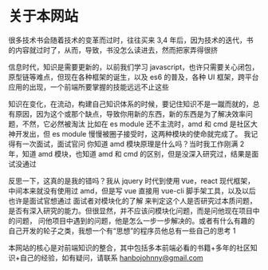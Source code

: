 # 关于本网站

很多技术书会随着技术的变革而过时，往往买来 3,4 年后，因为技术的迭代，书的内容就过时了，从而，导致，书没怎么读进去，然而把家弄得很挤

信息时代，知识是需要更新的，以前我们学习 javascript，也许只需要关心闭包，原型链等难点，但现在各种框架的诞生，以及 es6 的普及，各种 UI 框架，跨平台应用的出现，一个前端所要掌握的技能远远不止这些

知识在变化，在流动，构建自己知识体系的时候，要记住知识不是一蹴而就的，总有原因，因为这个或那个缺点，导致你用新的东西，新的东西是为了解决效率问题，不然，它必然被淘汰
比如在 es module 还不主流时，amd 和 cmd 是社区大神开发出，但 es module 慢慢被圈子接受时，这两种模块的使命就完成了。
我记得有一次面试，面试官问 你知道 amd 模块原理是什么吗？当时我工作刚满 2 年，知道 amd 模块，也知道 amd 和 cmd 的区别，但是没深入研究过，结果是面试没通过

反思一下，这真的是我的错吗？我从 jquery 时代到使用 vue，react 现代框架，中间本来就没有使用过 amd，但是写 vue 直接用 vue-cli 脚手架工具，以及以后
也许是面试官想通过 面试者对模块化的了解 来判定这个人是否研究过本质问题，是否有深入研究的能力。但很显然，并不应该问模块化问题，而是问他现在项目中的问题，
问他项目中遇到的问题，他是怎么一步一步解决的。或者有什么有趣的自己开发的轮子之类，我想一个有“思想”的程序员他总有一些自己的思考 1

本网站的核心是对前端知识的整合，其中包括多本前端必看的书籍+多年的社区知识+自己的经验，如有疑问，请联系 hanbojohnny@gmail.com

